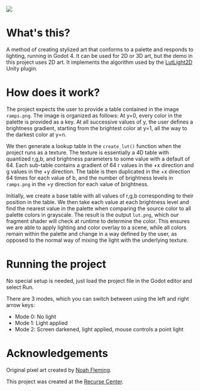 ![](demo.apng)

# What's this?

A method of creating stylized art that conforms to a palette and responds to lighting, running in Godot 4. It can be used for 2D or 3D art, but the demo in this project uses 2D art. It implements the algorithm used by the [LutLight2D](https://github.com/NullTale/LutLight2D) Unity plugin.

# How does it work?

The project expects the user to provide a table contained in the image `ramps.png`. The image is organized as follows: At y=0, every color in the palette is provided as a key. At all successive values of y, the user defines a brightness gradient, starting from the brightest color at y=1, all the way to the darkest color at y=n.

We then generate a lookup table in the `create_lut()` function when the project runs as a texture. The texture is essentially a 4D table with quantized r,g,b, and brightness parameters to some value with a default of 64. Each sub-table contains a gradient of 64 r values in the +x direction and g values in the +y direction. The table is then duplicated in the +x direction 64 times for each value of b, and the number of brightness levels in `ramps.png` in the +y direction for each value of brightness.

Initially, we create a base table with all values of r,g,b corresponding to their position in the table. We then take each value at each brightness level and find the nearest value in the palette when comparing the source color to all palette colors in grayscale. The result is the output `lut.png`, which our fragment shader will check at runtime to determine the color. This ensures we are able to apply lighting and color overlay to a scene, while all colors remain within the palette and change in a way defined by the user, as opposed to the normal way of mixing the light with the underlying texture.

# Running the project

No special setup is needed, just load the project file in the Godot editor and select Run.

There are 3 modes, which you can switch between using the left and right arrow keys:
- Mode 0: No light
- Mode 1: Light applied
- Mode 2: Screen darkened, light applied, mouse controls a point light

# Acknowledgements

Original pixel art created by [Noah Fleming](https://www.cs.mun.ca/~nfleming/).

This project was created at the [Recurse Center](https://www.recurse.com/).
